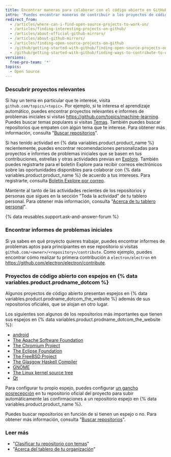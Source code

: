 ```yaml
---
title: Encontrar maneras para colaborar con el código abierto en GitHub
intro: 'Puedes encontrar maneras de contribuir a los proyectos de código abierto en {% data variables.product.product_name %} que te parezcan relevantes.'
redirect_from:
  - /articles/where-can-i-find-open-source-projects-to-work-on/
  - /articles/finding-interesting-projects-on-github/
  - /articles/about-official-github-mirrors/
  - /articles/about-github-mirrors/
  - /articles/finding-open-source-projects-on-github
  - /github/getting-started-with-github/finding-open-source-projects-on-github
  - /github/getting-started-with-github/finding-ways-to-contribute-to-open-source-on-github
versions:
  free-pro-team: '*'
topics:
  - Open Source
---
```

### Descubrir proyectos relevantes

Si hay un tema en particular que te interese, visita `github.com/topics/<topic>`. Por ejemplo, si te interesa el aprendizaje automático, puedes encontrar proyectos relevantes e informes de problemas iniciales si visitas https://github.com/topics/machine-learning. Puedes buscar temas populares si visitas [Temas](https://github.com/topics). También puedes buscar repositorios que empaten con algún tema que te interese. Para obtener más información, consulta "[Buscar repositorios](/articles/searching-for-repositories/#search-by-topic)".

Si has tenido actividad en {% data variables.product.product_name %} recientemente, puedes encontrar recomendaciones personalizadas para proyectos e informes de problemas iniciales que se basen en tus contribuciones, estrellas y otras actividades previas en [Explore](https://github.com/explore). También puedes registrarte para el boletín Explore para recibir correos electrónicos sobre las oportunidades disponibles para colaborar con {% data variables.product.product_name %} de acuerdo a tus intereses. Para registrarte, consulta [Boletín Explore por correo](https://github.com/explore/subscribe).

Mantente al tanto de las actividades recientes de los repositorios y personas que sigues en la sección "Toda la actividad" de tu tablero personal. Para obtener más información, consulta "[Acerca de tu tablero personal](/articles/about-your-personal-dashboard)".

{% data reusables.support.ask-and-answer-forum %}

### Encontrar informes de problemas iniciales

Si ya sabes en qué proyecto quieres trabajar, puedes encontrar informes de problemas aptos para principiantes en ese repositorio si visitas `github.com/<owner>/<repository>/contribute`. Como ejemplo, puedes encontrar cómo realizar tu primera contribución a `electron/electron` en https://github.com/electron/electron/contribute.

### Proyectos de código abierto con espejos en {% data variables.product.prodname_dotcom %}

Algunos proyectos de código abierto presentan espejos en {% data variables.product.prodname_dotcom_the_website %} además de sus repositorios oficiales, que se alojan en otro lugar.

Los siguientes son algunos de los repositorios más importantes que tienen sus espejos en {% data variables.product.prodname_dotcom_the_website %}:

- [android](https://github.com/android)
- [The Apache Software Foundation](https://github.com/apache)
- [The Chromium Project](https://github.com/chromium)
- [The Eclipse Foundation](https://github.com/eclipse)
- [The FreeBSD Project](https://github.com/freebsd)
- [The Glasgow Haskell Compiler](https://github.com/ghc)
- [GNOME](https://github.com/GNOME)
- [The Linux kernel source tree](https://github.com/torvalds/linux)
- [Qt](https://github.com/qt)

Para configurar tu propio espejo, puedes configurar [un gancho posrecepción](https://git-scm.com/book/en/Customizing-Git-Git-Hooks) en tu repositorio oficial del proyecto para subir automáticamente las confirmaciones a un repositorio espejo en {% data variables.product.product_name %}.

Puedes buscar repositorios en función de si tienen un espejo o no. Para obtener más información, consulta "[Buscar repositorios](/articles/searching-for-repositories/#search-based-on-whether-a-repository-is-a-mirror)".

### Leer más

- "[Clasificar tu repositorio con temas](/articles/classifying-your-repository-with-topics)"
- "[Acerca del tablero de tu organización](/articles/about-your-organization-dashboard)"
